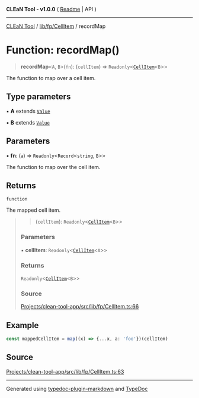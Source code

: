 **CLEaN Tool - v1.0.0** ( [Readme](../../../../README.md) \| API )

***

[CLEaN Tool](../../../../modules.md) / [lib/fp/CellItem](../README.md) / recordMap

# Function: recordMap()

> **recordMap**\<`A`, `B`\>(`fn`): (`cellItem`) => `Readonly`\<[`CellItem`](../interfaces/CellItem.md)\<`B`\>\>

The function to map over a cell item.

## Type parameters

▪ **A** extends [`Value`](../type-aliases/Value.md)

▪ **B** extends [`Value`](../type-aliases/Value.md)

## Parameters

▪ **fn**: (`a`) => `Readonly`\<`Record`\<`string`, `B`\>\>

The function to map over the cell item.

## Returns

`function`

The mapped cell item.

> > (`cellItem`): `Readonly`\<[`CellItem`](../interfaces/CellItem.md)\<`B`\>\>
>
> ### Parameters
>
> ▪ **cellItem**: `Readonly`\<[`CellItem`](../interfaces/CellItem.md)\<`A`\>\>
>
> ### Returns
>
> `Readonly`\<[`CellItem`](../interfaces/CellItem.md)\<`B`\>\>
>
> ### Source
>
> [Projects/clean-tool-app/src/lib/fp/CellItem.ts:66](https://github.com/yuckyh/clean-tool-app/)
>

## Example

```ts
const mappedCellItem = map((x) => {...x, a: 'foo'})(cellItem)
```

## Source

[Projects/clean-tool-app/src/lib/fp/CellItem.ts:63](https://github.com/yuckyh/clean-tool-app/)

***

Generated using [typedoc-plugin-markdown](https://www.npmjs.com/package/typedoc-plugin-markdown) and [TypeDoc](https://typedoc.org/)
